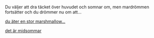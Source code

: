Du väljer att dra täcket över huvudet och somnar om,
men mardrömmen fortsätter och du drömmer nu om att...

[du äter en stor marshmallow...](../marshmallowen/marshmallowen.md)

[det är midsommar](../midsommar/midsommar.md)
